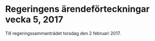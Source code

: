 # Regeringens ärendeförteckningar vecka 5, 2017

Till regeringssammanträdet torsdag den 2 februari 2017\.
